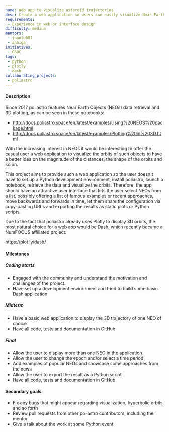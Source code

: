 ```yaml
---
name: Web app to visualize asteroid trajectories
desc: Create a web application so users can easily visualize Near Earth Object trajectories
requirements:
 - Experience in web or interface design
difficulty: medium
mentors:
 - juanlu001
 - anhiga
initiatives:
 - GSOC
tags:
 - python
 - plotly
 - dash
collaborating_projects:
 - poliastro
---
```


#### Description

Since 2017 poliastro features Near Earth Objects (NEOs) data
retrieval and 3D plotting, as can be seen in these notebooks:

* http://docs.poliastro.space/en/latest/examples/Using%20NEOS%20package.html
* http://docs.poliastro.space/en/latest/examples/Plotting%20in%203D.html

With the increasing interest in NEOs it would be
interesting to offer the casual user a web application to visualize
the orbits of such objects to have a better idea on the magnitude of the
distances, the shape of the orbits and so on.

This project aims to provide such a web application so the user doesn't
have to set up a Python development environment, install poliastro,
launch a notebook, retrieve the data and visualize the orbits. Therefore,
the app should have an attractive user interface that lets the user
select NEOs from a list, possibly offering a list of famous examples
or recent approaches, move backwards and forwards in time, let them share
the configuration via copy-pasting URLs and exporting the results as
static plots or Python scripts.

Due to the fact that poliastro already uses Plotly to display 3D orbits,
the most natural choice for a web app would be Dash, which recently became
a NumFOCUS affiliated project:

https://plot.ly/dash/

#### Milestones

##### Coding starts

* Engaged with the community and understand the motivation and challenges of
  the project.
* Have set up a development environment and tried to build some basic Dash
  application

##### Midterm

* Have a basic web application to display the 3D trajectory of one NEO of choice
* Have all code, tests and documentation in GitHub

##### Final

* Allow the user to display more than one NEO in the application
* Allow the user to change the epoch and/or select a time period
* Add examples of popular NEOs and showcase some approaches from the news
* Allow the user to export the result as a Python script
* Have all code, tests and documentation in GitHub

#### Secondary goals

* Fix any bugs that might appear regarding visualization, hyperbolic orbits and so forth
* Review pull requests from other poliastro contributors, including the mentor
* Give a talk about the work at some Python event
